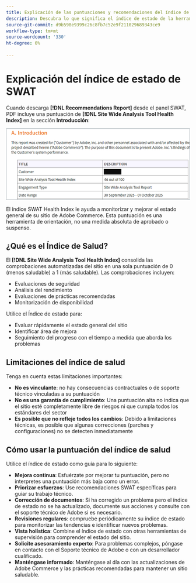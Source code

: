 ```yaml
---
title: Explicación de las puntuaciones y recomendaciones del índice de salud SWAT
description: Descubra lo que significa el índice de estado de la herramienta de análisis para todo el sitio para su sitio de Adobe Commerce. Descubra cómo interpretar las puntuaciones y utilizar las recomendaciones de forma eficaz.
source-git-commit: d9b598e9399c26c8fb7c52e9f211029689343ce9
workflow-type: tm+mt
source-wordcount: '330'
ht-degree: 0%

---
```


# Explicación del índice de estado de SWAT

Cuando descarga **[!DNL Recommendations Report]** desde el panel SWAT, PDF incluye una puntuación de **[!DNL Site Wide Analysis Tool Health Index]** en la sección **Introducción**:

![Puntuación del índice de estado de la herramienta de análisis de todo el sitio en el informe de recomendaciones generado](/help/assets/tools/swat-health-index-scroe.png)

El índice SWAT Health Index le ayuda a monitorizar y mejorar el estado general de su sitio de Adobe Commerce. Esta puntuación es una herramienta de orientación, no una medida absoluta de aprobado o suspenso.

## ¿Qué es el Índice de Salud?

El **[!DNL Site Wide Analysis Tool Health Index]** consolida las comprobaciones automatizadas del sitio en una sola puntuación de 0 (menos saludable) a 1 (más saludable). Las comprobaciones incluyen:

- Evaluaciones de seguridad
- Análisis del rendimiento
- Evaluaciones de prácticas recomendadas
- Monitorización de disponibilidad

Utilice el Índice de estado para:

- Evaluar rápidamente el estado general del sitio
- Identificar área de mejora
- Seguimiento del progreso con el tiempo a medida que aborda los problemas

## Limitaciones del índice de salud

Tenga en cuenta estas limitaciones importantes:

- **No es vinculante**: no hay consecuencias contractuales o de soporte técnico vinculadas a su puntuación
- **No es una garantía de cumplimiento**: Una puntuación alta no indica que el sitio esté completamente libre de riesgos ni que cumpla todos los estándares del sector
- **Es posible que no refleje todos los cambios**: Debido a limitaciones técnicas, es posible que algunas correcciones (parches y configuraciones) no se detecten inmediatamente

## Cómo usar la puntuación del índice de salud

Utilice el índice de estado como guía para lo siguiente:

- **Mejora continua**: Esfuérzate por mejorar tu puntuación, pero no interpretes una puntuación más baja como un error.
- **Priorizar esfuerzos**: Use recomendaciones SWAT específicas para guiar su trabajo técnico.
- **Corrección de documentos**: Si ha corregido un problema pero el índice de estado no se ha actualizado, documente sus acciones y consulte con el soporte técnico de Adobe si es necesario.
- **Revisiones regulares**: compruebe periódicamente su índice de estado para monitorizar las tendencias e identificar nuevos problemas.
- **Vista holística**: Combine el índice de estado con otras herramientas de supervisión para comprender el estado del sitio.
- **Solicite asesoramiento experto**: Para problemas complejos, póngase en contacto con el Soporte técnico de Adobe o con un desarrollador cualificado.
- **Manténgase informado**: Manténgase al día con las actualizaciones de Adobe Commerce y las prácticas recomendadas para mantener un sitio saludable.
